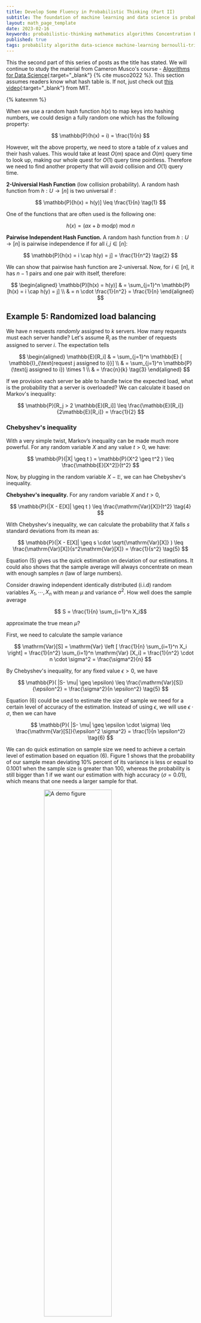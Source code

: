 ```yaml
---
title: Develop Some Fluency in Probabilistic Thinking (Part II)
subtitle: The foundation of machine learning and data science is probability theory. In this post, we will develop some fluency in probabilistic thinking with different examples, which prepare data scientists well for the sexist job of the 21st century. 
layout: math_page_template
date: 2023-02-16
keywords: probabilistic-thinking mathematics algorithms Concentration Bounds Markov's inequality Chebyshev's inequality approximate counting Robert Morris hash table 
published: true
tags: probability algorithm data-science machine-learning bernoulli-trial hypergeometric-distribution binomial-distribution 
---
```


This the second part of this series of posts as the title has stated. We
will continue to study the material from Cameron Musco's course - [Algorithms for Data Science](https://people.cs.umass.edu/~cmusco/CS514F22/index.html){:target="_blank"} {% cite musco2022 %}. This section assumes readers know what hash table is. If not, just check out 
[this video](https://youtu.be/Nu8YGneFCWE){:target="_blank"} from MIT. 


{% katexmm %}

When we use a random hash function $h(x)$ to map keys into hashing numbers,
we could design a fully random one which has the following property:

$$
\mathbb{P}(h(x) = i) = \frac{1}{n}
$$ 



However, wit the above property, we need to store a table of $x$ values and
their hash values. This would take at least $O(m)$ space and $O(m)$ query time
to look up, making our whole quest for $O(1)$ query time pointless. Therefore
we need to find another property that will avoid collision and $O(1)$ query
time. 


__2-Universial Hash Function__ (low collision probability). A random hash 
function from $h: U \to [n]$ is two universal if :

$$
\mathbb{P}[h(x) = h(y)] \leq \frac{1}{n} \tag{1}
$$

One of the functions that are often used is the following one: 

$$
h(x) = (a x + b \  \mathrm{mod} p) \  \mathrm{mod} \  n 
$$ 



__Pairwise Independent Hash Function.__ A random hash function from
$h: U \to [n]$ is pairwise independence if for all $i, j \in [n]$:

$$
\mathbb{P}[h(x) = i \cap h(y) = j] = \frac{1}{n^2} \tag{2}
$$

We can show that pairwise hash function are 2-universal. Now, for $i \in [n]$,
it has $n-1$ pairs and one pair with itself, therefore:

$$
\begin{aligned}
\mathbb{P}[h(x) = h(y)] & = \sum_{j=1}^n \mathbb{P}[h(x) = i \cap h(y) = j] \\
& = n \cdot \frac{1}{n^2} = \frac{1}{n}
\end{aligned}
$$


## Example 5: Randomized load balancing

We have $n$ requests _randomly_ assigned to $k$ servers. How many requests 
must each server handle? Let's assume $R_i$ as the number of requests 
assigned to server $i$. The expectation tells 

$$
\begin{aligned}
\mathbb{E}[R_i] & = \sum_{j=1}^n \mathbb{E} [ \mathbb{I}_{\text{request j assigned to i}}] \\
& = \sum_{j=1}^n \mathbb{P}(\text{j assigned to i}) \times 1  \\
& = \frac{n}{k} \tag{3}
\end{aligned}
$$

If we provision each server be able to handle twice  the expected load,
what is the probability that a server is overloaded? We can calculate it 
based on Markov's inequality:

$$
\mathbb{P}[R_j  > 2 \mathbb{E}[R_i]] \leq \frac{\mathbb{E}[R_i]}{2\mathbb{E}[R_i]} = \frac{1}{2}
$$


### Chebyshev's inequality 

With a very simple twist, Markov’s inequality can be made
much more powerful. For any random variable $X$ and any value $t > 0$, we have: 

$$
\mathbb{P}(|X| \geq t ) = \mathbb{P}(X^2 \geq t^2 ) \leq \frac{\mathbb{E}[X^2]}{t^2}
$$

Now, by plugging in the random variable $X - \mathbb{E}$, we can hae 
Chebyshev's inequality.


__Chebyshev's inequality.__ For any random variable $X$ and $t > 0$,

$$
 \mathbb{P}(|X - E[X]| \geq t ) \leq \frac{\mathrm{Var}[X]}{t^2} \tag{4}
$$


With Chebyshev's inequality, we can calculate the probability that $X$
falls $s$ standard deviations from its mean as:

$$
\mathbb{P}(|X - E[X]| \geq s \cdot \sqrt{\mathrm{Var}[X]} ) \leq \frac{\mathrm{Var}[X]}{s^2\mathrm{Var}[X]} = \frac{1}{s^2} \tag{5}
$$

Equation (5) gives us the quick estimation on deviation of our estimations. It 
could also shows  that the sample average will always concentrate on 
mean with enough samples $n$ (law of large numbers). 

Consider drawing independent identically distributed (i.i.d) random variables
$X_1, \cdots, X_n$ with mean $\mu$ and variance $\sigma^2$. How well 
does the sample average 

$$ S = \frac{1}{n} \sum_{i=1}^n X_i$$ 

approximate the true mean $\mu$?

First, we need to calculate the sample variance

$$
\mathrm{Var}[S] = \mathrm{Var} \left [ \frac{1}{n} \sum_{i=1}^n X_i \right] = \frac{1}{n^2} \sum_{i=1}^n \mathrm{Var} [X_i] = \frac{1}{n^2} \cdot n \cdot \sigma^2 = \frac{\sigma^2}{n}
$$

By Chebyshev's inequality, for any fixed value $\epsilon > 0$, we have 

$$ 
\mathbb{P}( |S- \mu| \geq \epsilon) \leq \frac{\mathrm{Var}[S]}{\epsilon^2} = \frac{\sigma^2}{n \epsilon^2} \tag{5}
$$

Equation (6) could be used to estimate the size of sample we need for a certain
level of accuracy of the estimation. Instead of using $\epsilon$, we will use 
$\epsilon \cdot \sigma$, then we can have

$$ 
\mathbb{P}( |S- \mu| \geq \epsilon \cdot \sigma) \leq \frac{\mathrm{Var}[S]}{\epsilon^2 \sigma^2} = \frac{1}{n \epsilon^2} \tag{6}
$$

We can do quick estimation on sample size we need to achieve a certain level 
of estimation based on equation (6). Figure 1 shows that the probability 
of our sample mean deviating 10% percent of its variance is less or equal to
$0.1001$ when the sample size is greater than $100$, whereas the probability
is still bigger than 1 if we want our estimation with high accuracy ($\sigma = 0.01$),
which means that one needs a larger sample for that. 


<div class='figure'>
    <img src="/math/images/estimation_sample_size.png"
         alt="A demo figure"
         style="width: 60%; display: block; margin: 0 auto;"/>
    <div class='caption'>
        <span class='caption-label'>Figure 1.</span> Plot of probability against
        sample size based on equation (6).  <i>Remark</i>: the probability 
        is bounded by 1, the bound value calculation does not make too much 
        sense for dotted line. 
    </div>
</div>


Now, back to our balancing load example, we have assumed that each server
could _be able to handle twice the expected load_ and the expected load 
is 

$$\mathbb{E}[R_j] = \frac{n}{k}$$ 

as it has been derived in equation (3) and we want to find the probability that a server is overloaded. We can use 
Chebyshev's inequality to calculate it. However, we need to calculate the 
variance first. Let's denote $R_{i, j}$ as $1$ if $j$ is assigned to 
server $i$ and $0$ otherwise, then 

$$
\begin{aligned}
\mathrm{Var}[R_{i,j}] & = \mathbb{E} \left [ (R_{i, j} - \mathbb{E}[R_{i,j}])^2 \right ] \\
& = \mathbb{P}(R_{i, j}= 1) \cdot (1 - \mathbb{E}[R_{i, j}])^2 + \mathbb{P}(R_{i,j} = 0)(0 - \mathbb{E}[R_{i, j}])^2 \\
& =\frac{1}{k} \cdot\left(1-\frac{1}{k}\right)^2+\left(1-\frac{1}{k}\right) \cdot\left(0-\frac{1}{k}\right)^2 \\
& =\frac{1}{k}-\frac{1}{k^2}  \\
& \leq \frac{1}{k}
\tag{7}
\end{aligned} 
$$

Now, with the _linearity of variance_, we can have 

$$ \mathrm{Var}[R_i] = \sum_{j=1}^n \mathrm{Var}[R_{i, j}]  \leq \frac{n}{k} $$ 


Now, with $\mathbb{E}[R_j] = \frac{n}{k}$ and $ \mathrm{Var}[R_i]  \leq \frac{n}{k}$,
we can apply Chebychev's inequality ($R_i$ is the number of requests sent to
server $i$)

$$
\begin{aligned}
\mathbb{P}(R_i \geq \frac{2n}{k})  & = \mathbb{P}(R_i - \frac{n}{k} \geq \frac{n}{k})  \\
& \leq  \mathbb{P}( |R_i - \frac{n}{k}| \geq \frac{n}{k}) \quad \text{(take absolute value)} \\
&  = \mathbb{P}( |R_i - | \mathbb{E}[R_j] \geq \frac{n}{k}) \\
& \leq \frac{ \mathrm{Var}[R_{i, j}]}{(n/k)^2} \\ 
& \leq \frac{k}{n} \tag{8}
\end{aligned}
$$

Equation (8) shows that overload probability is extremely small when
$k << n$,  which seems counterintuitive as it means bound gets worse as
$k$ grows (more servers do not help). When $k$ is large, the number of
requests each server sees in expectation is very small so the law of 
larger numbers does not 'kick in'. 

### Maximum server load 

We have shown the probability of one server overloaded in equation (8), now
we are interested in the probability of maximum server load exceeds its
capacity. To get the maximum server load, we need to have a list of servers 
that overloaded, this means not just one sever but possible many of them are
overloaded. The value of maximum load on any server can be written as the random variable:

$$S = \max_{i \in [1, \cdots, k]} R_i$$ 

How could we form a probability for $S \geq (2n)/k$ in terms of $R_i$?
Let's start from null case, which is that no $R_i$ is greater or equal to 
$(2n)/k$. For this kind of case, $S < (2n)/k$. Therefore, we need to have
at least one of $R_i$ is greater or equal to $(2n)/k$. On the other side,
if all of $R_i$ is greater or equal to $(2n)/k$, then there must be the case
that $S \geq (2n)k$. However, we do not need all of them. We can transform them
as the 'or' problem that guarantees the event $S$:

$$
\begin{aligned}
\mathbb{P}(S \geq \frac{2n}{k})  & = \mathbb{P} \left ( \left[ R_1 \geq \frac{2n}{k} \right ] \ \text{or} \ \left[ R_2 \geq \frac{2n}{k} \right ] \ \text{or} \ \cdots \ \text{or} \ \left[ R_k \geq \frac{2n}{k} \right ] \right ) \\
& = \mathbb{P} \left ( \cup_{i=1}^k \left[ R_i \geq \frac{2n}{k} \right ] \right )
\end{aligned}
$$

__Union Bound.__ For any random events $A_1, A_2, \cdots, A_k$, we have

$$
\mathbb{P}(A_1 \cup A_2 \cup \cdots \cup A_k) \leq \mathbb{P}(A_1) + \mathbb{P}(A_2) + \cdots + \mathbb{P}(A_k) \tag{9}
$$

With the union bound, it is easy to show 

$$
\begin{aligned}
\mathbb{P}(S \geq \frac{2n}{k})  & = \mathbb{P} \left ( \cup_{i=1}^k \left[ R_i \geq \frac{2n}{k} \right ] \right )  \\ 
& \leq \sum_{i=1}^k \mathbb{P}  \left ( \left[ R_i \geq \frac{2n}{k} \right ] \right ) \\ 
& \leq \sum_{i=1}^k \frac{k}{n} \\
& \leq \frac{k^2}{n}
\end{aligned}  
$$

This means as long as $k \leq O(\sqrt{n})$, with good probability, the 
maximum server load will be small (compared to the expected to load). 


## Example 6: flipping coins

You might think this example will be super easy as we learned this example
probably from our elementary school. However, if I tell you that we flip
$n =100$ independent coins, each are heads with probability $1/2$ and
tails with probability $1/2$. Let $H$ be the number of heads, then we 
could have:

$$
\mathbb{E}[H] = \frac{n}{2} = 50; \quad \mathrm{Var}[H] = \frac{n}{4} = 25 \tag{10}
$$

When you look at the equation (10), it seems very straightforward. However,
to get numbers like $50, 25$, we need a long derivation. Let's use the definition
of expectation. _I have to admit that I found it very unnatural to write 
down the formula of expectation for our example_. I had an almost irresistible
impulse to review the definition of expectation again. 

<p class='theorembox'>
<b>Expected value</b>
<br>
Informally, the expected value is the weighted arithmetic mean of a large number of independently selected outcomes of a random variable. This means we have:
<i>one random variable</i> and <i> a countable set of possible outcomes</i>. 
For example, weight of human being follows the normal distribution: random 
variable is weight of human being, a countable set of possible outcomes 
is the set of all possible values of weight (some people are fit, some are
slim, some are overweight). 

At last, we need to calculate the <b>weighted</b> arithmetic mean. 
</p>

For the example of flipping coins, the random variable is $H$ (the number
of heads), the countable set of possible outcomes is the set of all
possible values $h \in [0, n]$. We know each trial follows the binomial
distribution, then we can write down the formula for the expected value.

$$
\mathbb{E}[H] = \sum_{h=0}^n h \cdot  \mathbb{P}(h) = \sum_{h=0}^n h \cdot \binom{n}{h}p^h(1-p)^{n-h} \tag{11}
$$

I hope you feel released when you compare equation (11) and (10), which shows
that it is natural for anyone to have unnatural reactions at the beginning. Now,
we will derive the expected value. There are different ways to do it (see
[all proofs](https://proofwiki.org/wiki/Expectation_of_Binomial_Distribution){:target="_blank"}). With binomial theory, it can be shown that 

$$ \mathbb{E}[H] = np$$


we will leverage the linearity of expectation again 
because each trial is independent. We can treat $H$ as the sum of 
discrete random variable $h$ that follows the Bernoulli trial, this means

$$
H = \sum_{i=1}^n h_i \tag{12}
$$

_Remark_: Be careful about the index. In equation (11), $h$ is not a 
random variable, it is just a mathematical symbol for us to count the number of
heads (which could be $0$). However, in equation (12), $h_i$ is a random 
variable which follows the Bernoulli trials. We run $n$ independent trials
and we are interested in the sum of those discrete random varaibles. 

Therefore, 
$$
\begin{aligned}
\mathbb{E}[H] & = \mathbb{E} \left [ \sum_{i=1}^n h_i \right ] = \sum_{i=1}^n \mathbb{E}[h_i] = np  \tag{13}
\end{aligned}
$$


Bernoulli random variables and indicator variables are two aspects of the same concept. As a review, a random variable $I$ is called an indicator variable for an event $A$ if $I=1$ when $A$ occurs and $I=0$ if $A$ does not occur. $P(I=1)=P(A)$ and $E[I]=P(A)$. Indicator random variables are Bernoulli random variables, with $p=P(A)$. For instance, using indicator function, the expectation could
be calculated as follows:

$$
\mathbb{E}[H] = \sum_{i=1}^n \left [ \mathbb{I}_{\text{$h_i$=head}} \cdot \mathbb{P} \right]
$$

To use the same trick we did in equation (13), we could derive the variance
of $H$ is

$$\mathrm{Var}[H] = \mathrm{Var}  \left [ \sum_{i=1}^n h_i \right ] = \sum_{h=1}^n  \mathrm{Var}[h_i]  = np(1-p) \tag{14}
$$
















{% endkatexmm %}